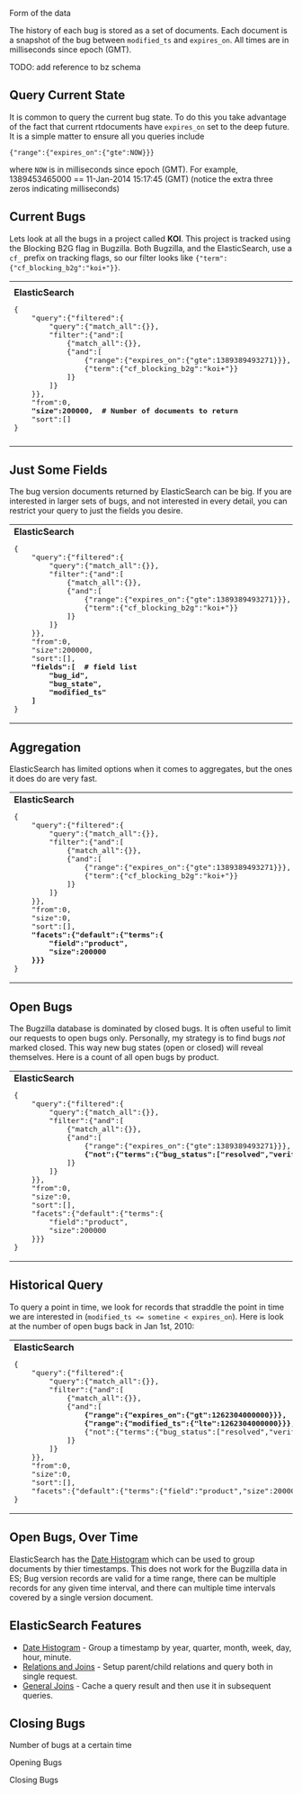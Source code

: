 

Form of the data

The history of each bug is stored as a set of documents.  Each document is a snapshot of the bug between ```modified_ts``` and ```expires_on```.  All times are in milliseconds since epoch (GMT).

TODO: add reference to bz schema




Query Current State
-------------------

It is common to query the current bug state.  To do this you take advantage of the fact that current rtdocuments have ```expires_on``` set to the deep future.  It is a simple matter to ensure all you queries include

    {"range":{"expires_on":{"gte":NOW}}}

where ```NOW``` is in milliseconds since epoch (GMT).  For example, 1389453465000 == 11-Jan-2014 15:17:45 (GMT) (notice the extra three zeros indicating milliseconds)

Current Bugs
------------

Lets look at all the bugs in a project called **KOI**.  This project is tracked using the Blocking B2G flag in Bugzilla.  Both Bugzilla, and the ElasticSearch, use a ```cf_``` prefix on tracking flags, so our filter looks like ```{"term":{"cf_blocking_b2g":"koi+"}}```.  

<table>
<tr>
<td>
<b>ElasticSearch</b><br>
<pre>{
    "query":{"filtered":{
        "query":{"match_all":{}},
		"filter":{"and":[
			{"match_all":{}},
			{"and":[
				{"range":{"expires_on":{"gte":1389389493271}}},
				{"term":{"cf_blocking_b2g":"koi+"}}
			]}
		]}
	}},
	"from":0,
	<strong>"size":200000,  # Number of documents to return</strong>
	"sort":[]
}</pre>
</td>
<td>
<b>Qb Query</b>
<pre>{
    "from":"public_bugs",
	<strong>"select":"_source",  # magic word '_source'</strong> 
	"esfilter":{"and":[
		{"range":{"expires_on":{"gte":1389389493271}}},
		{"term":{"cf_blocking_b2g":"koi+"}}
	]}
}</pre><br>
<i>Qb queries are intended to be more like SQL, with familiar clauses, and simpler syntax.  Benefits will be more apparent as we push the limits of ES's query langauge: Qb queries will isolate us from necessary scripting, multifaceting, and nested queries</i>
</td>
</tr>
</table>

Just Some Fields
----------------

The bug version documents returned by ElasticSearch can be big.  If you are interested in larger sets of bugs, and not interested in every detail, you can restrict your query to just the fields you desire.

<table>
<tr>
<td>
<b>ElasticSearch</b><br>
<pre>{
    "query":{"filtered":{
    	"query":{"match_all":{}},
		"filter":{"and":[
			{"match_all":{}},
			{"and":[
				{"range":{"expires_on":{"gte":1389389493271}}},
				{"term":{"cf_blocking_b2g":"koi+"}}
			]}
		]}
	}},
	"from":0,
	"size":200000,
	"sort":[],
	<strong>"fields":[  # field list
        "bug_id",
        "bug_state",
        "modified_ts"
    ]</strong>
}</pre>
</td>
<td>
<b>Qb Query</b>
<pre>{
	"from":"public_bugs",
	<strong>"select":[   # field list
        "bug_id",
        "bug_status",
        "modified_ts"
    ],</strong>
	"esfilter":{"and":[
		{"range":{"expires_on":{"gte":NOW}}},
		{"term":{"cf_blocking_b2g":"koi+"}}
	]}
}</pre><br>
<i>An array in the <code>select</code> clause will have the query return an array of JSON objects with given attributes.  No select array means the query returns raw values only.

</i>
</td>
</tr>
</table>

Aggregation
-----------

ElasticSearch has limited options when it comes to aggregates, but the ones it does do are very fast.


<table>
<tr>
<td>
<b>ElasticSearch</b><br>
<pre>{
    "query":{"filtered":{
    	"query":{"match_all":{}},
		"filter":{"and":[
			{"match_all":{}},
			{"and":[
				{"range":{"expires_on":{"gte":1389389493271}}},
				{"term":{"cf_blocking_b2g":"koi+"}}
			]}
		]}
	}},
	"from":0,
	"size":0,
	"sort":[],
	<b>"facets":{"default":{"terms":{
        "field":"product",
        "size":200000
    }}}</b>
}
</pre>
</td>
<td>
<b>Qb Query</b>
<pre>{
    "from":"public_bugs",
    <b>"select":{
        "name":"num_bugs",
        "value":"bug_id",
        "aggregate":"count"
    },</b>
	"esfilter":{"and":[
		{"range":{"expires_on":{"gte":1389389493271}}},
		{"term":{"cf_blocking_b2g":"koi+"}}
	]},
	<b>"edges":["product"]</b>
}
</pre><br>
<i>In this case, the <code>edges</code> clause is simply a list of columns to group by.</i>
</td>
</tr>
</table>


Open Bugs
---------

The Bugzilla database is dominated by closed bugs.  It is often useful to limit our requests to open bugs only.  Personally, my strategy is to find bugs *not* marked closed.  This way new bug states (open or closed) will reveal themselves.  Here is a count of all open bugs by product.


<table>
<tr>
<td>
<b>ElasticSearch</b><br>
<pre>{
    "query":{"filtered":{
		"query":{"match_all":{}},
		"filter":{"and":[
			{"match_all":{}},
			{"and":[
				{"range":{"expires_on":{"gte":1389389493271}}},
				<b>{"not":{"terms":{"bug_status":["resolved","verified","closed"]}}}</b>
			]}
		]}
	}},
	"from":0,
	"size":0,
	"sort":[],
	"facets":{"default":{"terms":{
        "field":"product",
        "size":200000
    }}}
}
</pre>
</td>
<td>
<b>Qb Query</b>
<pre>{
    "from":"public_bugs",
	"select":{
        "name":"num_bugs",
        "value":"bug_id",
        "aggregate":"count"
    },
	"esfilter":{"and":[
		{"range":{"expires_on":{"gte":1389389493271}}},
		<b>{"not":{"terms":{
            "bug_status":["resolved","verified","closed"]
        }}}</b>
	]},
	"edges":["product"]
}</pre>
</td>
</tr>
</table>


Historical Query
----------------

To query a point in time, we look for records that straddle the point in time we are interested in (```modified_ts <= sometine < expires_on```).  Here is look at the number of open bugs back in Jan 1st, 2010:

<table>
<tr>
<td>
<b>ElasticSearch</b><br>
<pre>{
    "query":{"filtered":{
		"query":{"match_all":{}},
		"filter":{"and":[
			{"match_all":{}},
			{"and":[
				<b>{"range":{"expires_on":{"gt":1262304000000}}},  # Jan 1st, 2010
				{"range":{"modified_ts":{"lte":1262304000000}}},</b>
				{"not":{"terms":{"bug_status":["resolved","verified","closed"]}}}
			]}
		]}
	}},
	"from":0,
	"size":0,
	"sort":[],
	"facets":{"default":{"terms":{"field":"product","size":200000}}}
}</pre>
</td>
<td>
<b>Qb Query</b>
<pre>{
    "from":"public_bugs",
	"select":{
        "name":"num_bugs",
        "value":"bug_id",
        "aggregate":"count"
    },
	"esfilter":{"and":[
		<b>{"range":{"expires_on":{"gt":1262304000000}}},  # Jan 1st, 2010
		{"range":{"modified_ts":{"lte":1262304000000}}},</b>
		{"not":{"terms":{"bug_status":["resolved","verified","closed"]}}}
	]},
	"edges":["product"]
}</pre>
</td>
</tr>
</table>


Open Bugs, Over Time
--------------------

ElasticSearch has the [Date Histogram](http://www.elasticsearch.org/guide/en/elasticsearch/reference/current/search-facets-date-histogram-facet.html) which can be used to group documents by thier timestamps.  This does not work for the Bugzilla data in ES; Bug version records are valid for a time range, there can be multiple records for any given time interval, and there can multiple time intervals covered by a single version document.



ElasticSearch Features
-----------------------

  * [Date Histogram](http://www.elasticsearch.org/guide/en/elasticsearch/reference/current/search-facets-date-histogram-facet.html) - Group a timestamp by year, quarter, month, week, day, hour, minute.
  * [Relations and Joins](http://blog.squirro.com/post/45191175546/elasticsearch-and-joining) - Setup parent/child relations and query both in single request.
  * [General Joins](https://github.com/elasticsearch/elasticsearch/issues/2674) - Cache a query result and then use it in subsequent queries.


Closing Bugs
------------


Number of bugs at a certain time


Opening Bugs

Closing Bugs




